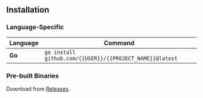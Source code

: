 ## Installation

### **Language-Specific**
| Language   | Command                                                                 |
|------------|-------------------------------------------------------------------------|
| **Go**     | `go install github.com/{{USER}}/{{PROJECT_NAME}}@latest`                |

### **Pre-built Binaries**
Download from [Releases](https://github.com/{{USER}}/{{PROJECT_NAME}}/releases).

